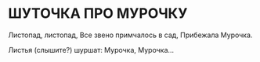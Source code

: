 # ШУТОЧКА ПРО МУРОЧКУ

Листопад, листопад,
Все звено примчалось в сад,
Прибежала Мурочка.

Листья (слышите?) шуршат:
Мурочка, Мурочка…